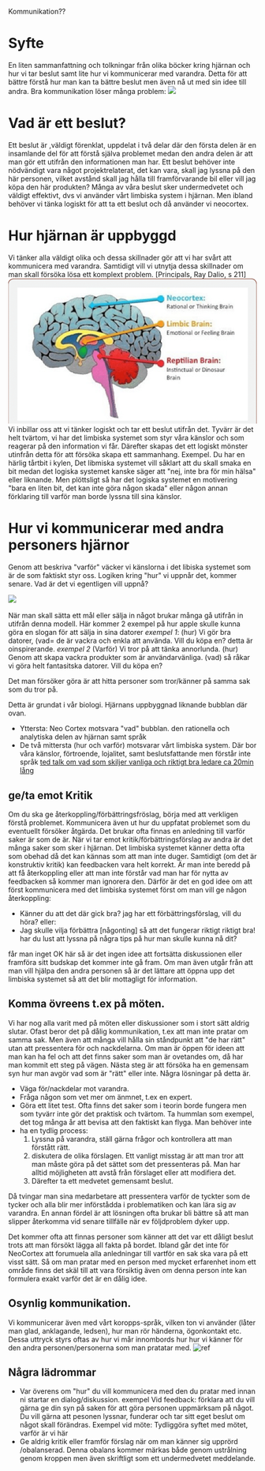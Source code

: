 
Kommunikation??


# Syfte
En liten sammanfattning och tolkningar från olika böcker kring hjärnan och hur vi tar beslut samt lite hur vi kommunicerar med varandra. Detta för att bättre förstå hur man kan ta bättre beslut men även nå ut med sin idee till andra.
Bra kommunikation löser många problem:
![](/images/kommunikation_mål.svg)

# Vad är ett beslut?
Ett beslut är ,väldigt förenklat, uppdelat i två delar där den första delen är en insamlande del för att förstå själva problemet medan den andra delen är att man gör ett utifrån den informationen man har.
Ett beslut behöver inte nödvändigt vara något projektrelaterat, det kan vara, skall jag lyssna på den här personen, vilket avstånd skall jag hålla till framförvarande bil eller vill jag köpa den här produkten? Många av våra beslut sker undermedvetet och väldigt effektivt, dvs vi använder vårt limbiska system i hjärnan. Men ibland behöver vi tänka logiskt för att ta ett beslut och då använder vi neocortex.

# Hur hjärnan är uppbyggd
Vi tänker alla väldigt olika och dessa skillnader gör att vi har svårt att kommunicera med varandra. Samtidigt vill vi utnytja dessa skillnader om man skall försöka lösa ett komplext problem. [Principals, Ray Dalio, s 211]
![](/images/Reptilian-limbic-brain-and-neocortex.png)
Vi inbillar oss att vi tänker logiskt och tar ett beslut utifrån det. Tyvärr är det helt tvärtom, vi har det limbiska systemet som styr våra känslor och som reagerar på den information vi får. Därefter skapas det ett logiskt mönster utinfrån detta för att försöka skapa ett sammanhang.
Exempel. Du har en härlig tårtbit i kylen, Det libmiska systemet vill såklart att du skall smaka en bit medan det logiska systemet kanske säger att "nej, inte bra för min hälsa" eller liknande. Men plöttsligt så har det logiska systemet en motivering "bara en liten bit, det kan inte göra någon skada" eller någon annan förklaring till varför man borde lyssna till sina känslor.

# Hur vi kommunicerar med andra personers hjärnor
Genom att beskriva "varför" väcker vi känslorna i det libiska systemet som är de som faktiskt styr oss. Logiken kring "hur" vi uppnår det, kommer senare.
Vad är det vi egentligen vill uppnå?

![](/images/varför_hur_vad.svg)

När man skall sätta ett mål eller sälja in något brukar många gå utifrån in utifrån denna modell. Här kommer 2 exempel på hur apple skulle kunna göra en slogan för att sälja in sina datorer
   *exempel 1*: (hur) Vi gör bra datorer, (vad= de är vackra och enkla att använda. Vill du köpa en?
 detta är oinspirerande.
 *exempel 2* (Varför) Vi tror på att tänka annorlunda. (hur) Genom att skapa vackra produkter som är användarvänliga. (vad) så råkar vi göra helt fantasitska datorer. Vill du köpa en?
 
Det man försöker göra är att hitta personer som tror/känner på samma sak som du tror på.

Detta är grundat i vår biologi.
Hjärnans uppbyggnad liknande bubblan där ovan.
- Yttersta: Neo Cortex motsvara "vad" bubblan. den rationella och analytiska delen av hjärnan samt språk
- De två mittersta (hur  och varför) motsvarar vårt limbiska system. Där bor våra känslor, förtroende, lojalitet, samt beslutsfattande men förstår inte språk
[ted talk om vad som skiljer vanliga och riktigt bra ledare ca 20min lång](https://www.youtube.com/watch?v=qp0HIF3SfI4)

## ge/ta emot Kritik
Om du ska ge återkoppling/förbättringsfröslag, börja med att verkligen förstå problemet. Kommunicera även ut hur du uppfatat problemet som du eventuellt försöker åtgärda. Det brukar ofta finnas en anledning till varför saker är som de är.
När vi tar emot kritik/förbättringsförslag av andra är det många saker som sker i hjärnan. Det limbiska systemet känner detta ofta som obehad då det kan kännas som att man inte duger. Samtidigt (om det är konstruktiv kritik) kan feedbacken vara helt korrekt. Är man inte beredd på att få återkoppling eller att man inte förstår vad man har för nytta av feedbacken så kommer man ignorera den.
Därför är det en god idee om att först kommunicera med det limbiska systemet först om man vill ge någon återkoppling:
- Känner du att det där gick bra? jag har ett förbättringsförslag, vill du höra?
eller:
- Jag skulle vilja förbättra [någonting] så att det fungerar riktigt riktigt bra! har du lust att lyssna på några tips på hur man skulle kunna nå dit?

får man inget OK här så är det ingen idee att fortsätta diskussionen eller framföra sitt budskap det kommer inte gå fram. Om man även utgår från att man vill hjälpa den andra personen så är det lättare att öppna upp det limbiska systemet så att det blir mottagligt för information.


## Komma övreens t.ex på möten.
Vi har nog alla varit med på möten eller diskussioner som i stort sätt aldrig slutar. Ofast beror det på dålig kommunikation, t.ex att man inte pratar om samma sak. Men även att många vill hålla sin ståndpunkt att "de har rätt" utan att pressentera för och nackdelarna.
Om man är öppen för ideen att man kan ha fel och att det finns saker som man är ovetandes om, då har man kommit ett steg på vägen.
Nästa steg är att försöka ha en gemensam syn hur man avgör vad som är "rätt" eller inte. 
Några lösningar på detta är. 
  - Väga för/nackdelar mot varandra.
  - Fråga någon som vet mer om änmnet, t.ex en expert.
  - Göra ett litet test. Ofta finns det saker som i teorin borde fungera men som tyvärr inte gör det praktisk och tvärtom. Ta hummlan som exempel, det tog många år att bevisa att den faktiskt kan flyga.
Man behöver inte
- ha en tydlig process:
  1. Lyssna på varandra, ställ gärna frågor och kontrollera att man förstått rätt.
  2. diskutera de olika förslagen. Ett vanligt misstag är att man tror att man måste göra på det sättet som det pressenteras på. Man har alltid möjligheten att avstå från förslaget eller att modifiera det.
  3. Därefter ta ett medvetet gemensamt beslut.
 
Då tvingar man sina medarbetare att pressentera varför de tyckter som de tycker och alla blir mer införstådda i problematiken och kan lära sig av varandra. En annan fördel är att lösningen ofta brukar bli bättre så att man slipper återkomma vid senare tillfälle när ev följdproblem dyker upp.
 
Det kommer ofta att finnas personer som känner att det var ett dåligt beslut trots att man försökt lägga all fakta på bordet. Ibland går det inte för NeoCortex att forumuela alla anledningar till vartför en sak ska vara på ett visst sätt. Så om man pratar med en person med mycket erfarenhet inom ett område finns det skäl till att vara försiktig även om denna person inte kan formulera exakt varför det är en dålig idee.

## Osynlig kommunikation.
Vi kommunicerar även med vårt koropps-språk, vilken ton vi använder (låter man glad, anklagande, ledsen), hur man rör händerna, ögonkontakt etc. Dessa uttryck styrs oftas av hur vi mår innombords hur hur vi känner för den andra personen/personerna som man pratatar med.
![ref](https://haiilo.com/blog/top-5-communication-skills-and-how-to-improve-them/)

## Några lädrommar
- Var överens om  "hur" du vill kommunicera med den du pratar med innan ni startar en dialog/diskussion.
  exempel Vid feedback: förklara att du vill gärna ge din syn på saken för att göra personen uppmärksam på något. Du vill gärna att pesonen lyssnar, funderar och tar sitt eget beslut om något skall förändras.
  Exempel vid möte: Tydliggöra syftet med mötet, varför är vi här
- Ge aldrig kritik eller framför förslag när om  man känner sig upprörd /obalanserad. Denna obalans kommer märkas både genom ustrålning genom kroppen men även skriftligt som ett undermedvetet meddelande.



